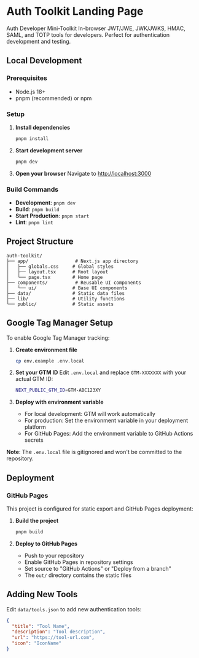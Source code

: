 # Auth Toolkit Landing Page

Auth Developer Mini-Toolkit
In-browser JWT/JWE, JWK/JWKS, HMAC, SAML, and TOTP tools for developers. Perfect for authentication development and testing.

## Local Development

### Prerequisites

- Node.js 18+ 
- pnpm (recommended) or npm

### Setup

1. **Install dependencies**
   ```bash
   pnpm install
   ```

2. **Start development server**
   ```bash
   pnpm dev
   ```

3. **Open your browser**
   Navigate to [http://localhost:3000](http://localhost:3000)

### Build Commands

- **Development**: `pnpm dev`
- **Build**: `pnpm build`
- **Start Production**: `pnpm start`
- **Lint**: `pnpm lint`

## Project Structure

```
auth-toolkit/
├── app/                 # Next.js app directory
│   ├── globals.css     # Global styles
│   ├── layout.tsx      # Root layout
│   └── page.tsx        # Home page
├── components/          # Reusable UI components
│   └── ui/             # Base UI components
├── data/               # Static data files
├── lib/                # Utility functions
└── public/             # Static assets
```

## Google Tag Manager Setup

To enable Google Tag Manager tracking:

1. **Create environment file**
   ```bash
   cp env.example .env.local
   ```

2. **Set your GTM ID**
   Edit `.env.local` and replace `GTM-XXXXXXX` with your actual GTM ID:
   ```bash
   NEXT_PUBLIC_GTM_ID=GTM-ABC123XY
   ```

3. **Deploy with environment variable**
   - For local development: GTM will work automatically
   - For production: Set the environment variable in your deployment platform
   - For GitHub Pages: Add the environment variable to GitHub Actions secrets

**Note**: The `.env.local` file is gitignored and won't be committed to the repository.

## Deployment

### GitHub Pages

This project is configured for static export and GitHub Pages deployment:

1. **Build the project**
   ```bash
   pnpm build
   ```

2. **Deploy to GitHub Pages**
   - Push to your repository
   - Enable GitHub Pages in repository settings
   - Set source to "GitHub Actions" or "Deploy from a branch"
   - The `out/` directory contains the static files


## Adding New Tools

Edit `data/tools.json` to add new authentication tools:

```json
{
  "title": "Tool Name",
  "description": "Tool description",
  "url": "https://tool-url.com",
  "icon": "IconName"
}
```